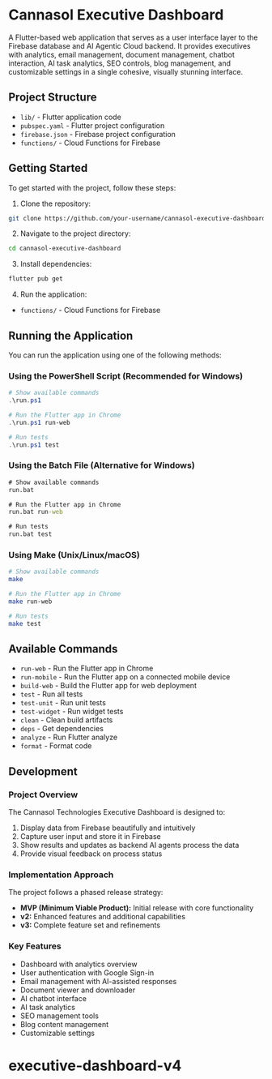 # Cannasol Executive Dashboard

A Flutter-based web application that serves as a user interface layer to the Firebase database and AI Agentic Cloud backend. It provides executives with analytics, email management, document management, chatbot interaction, AI task analytics, SEO controls, blog management, and customizable settings in a single cohesive, visually stunning interface.

## Project Structure

- `lib/` - Flutter application code
- `pubspec.yaml` - Flutter project configuration
- `firebase.json` - Firebase project configuration
- `functions/` - Cloud Functions for Firebase

## Getting Started

To get started with the project, follow these steps:

1. Clone the repository:

```bash
git clone https://github.com/your-username/cannasol-executive-dashboard.git
```

2. Navigate to the project directory:

```bash
cd cannasol-executive-dashboard
```

3. Install dependencies:

```bash
flutter pub get
```

4. Run the application:
- `functions/` - Cloud Functions for Firebase

## Running the Application

You can run the application using one of the following methods:

### Using the PowerShell Script (Recommended for Windows)

```powershell
# Show available commands
.\run.ps1

# Run the Flutter app in Chrome
.\run.ps1 run-web

# Run tests
.\run.ps1 test
```

### Using the Batch File (Alternative for Windows)

```cmd
# Show available commands
run.bat

# Run the Flutter app in Chrome
run.bat run-web

# Run tests
run.bat test
```

### Using Make (Unix/Linux/macOS)

```bash
# Show available commands
make

# Run the Flutter app in Chrome
make run-web

# Run tests
make test
```

## Available Commands

- `run-web` - Run the Flutter app in Chrome
- `run-mobile` - Run the Flutter app on a connected mobile device
- `build-web` - Build the Flutter app for web deployment
- `test` - Run all tests
- `test-unit` - Run unit tests
- `test-widget` - Run widget tests
- `clean` - Clean build artifacts
- `deps` - Get dependencies
- `analyze` - Run Flutter analyze
- `format` - Format code

## Development

### Project Overview

The Cannasol Technologies Executive Dashboard is designed to:

1. Display data from Firebase beautifully and intuitively
2. Capture user input and store it in Firebase
3. Show results and updates as backend AI agents process the data
4. Provide visual feedback on process status

### Implementation Approach

The project follows a phased release strategy:

- **MVP (Minimum Viable Product):** Initial release with core functionality
- **v2:** Enhanced features and additional capabilities
- **v3:** Complete feature set and refinements

### Key Features

- Dashboard with analytics overview
- User authentication with Google Sign-in
- Email management with AI-assisted responses
- Document viewer and downloader
- AI chatbot interface
- AI task analytics
- SEO management tools
- Blog content management
- Customizable settings
# executive-dashboard-v4
